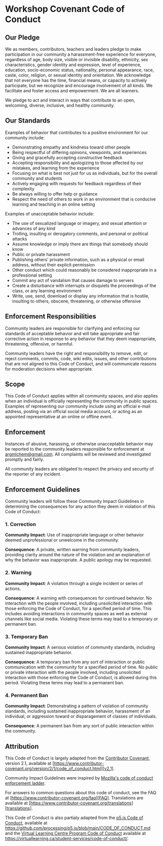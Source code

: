 # Workshop Covenant Code of Conduct

## Our Pledge

We as members, contributors, teachers and leaders pledge to make participation in our community a harassment-free experience for everyone, regardless of age, body size, visible or invisible disability, ethnicity, sex characteristics, gender identity and expression, level of experience, education, socio-economic status, nationality, personal appearance, race, caste, color, religion, or sexual identity and orientation. 
We acknowledge that not everyone has the time, financial means, or capacity to actively participate, but we recognize and encourage involvement of all kinds. We facilitate and foster access and empowerment. We are all learners.

We pledge to act and interact in ways that contribute to an open, welcoming, diverse, inclusive, and healthy community.

## Our Standards

Examples of behavior that contributes to a positive environment for our community include:

* Demonstrating empathy and kindness toward other people
* Being respectful of differing opinions, viewpoints, and experiences
* Giving and gracefully accepting constructive feedback
* Accepting responsibility and apologizing to those affected by our mistakes, and learning from the experience
* Focusing on what is best not just for us as individuals, but for the overall community and students
* Actively engaging with requests for feedback regardless of their complexity
* Be always willing to offer help or guidance
* Respect the need of others to work in an environment that is conducive learning and teaching in an online setting

Examples of unacceptable behavior include:

* The use of sexualized language or imagery, and sexual attention or advances of any kind
* Trolling, insulting or derogatory comments, and personal or political attacks
* Assume knowledge or imply there are things that somebody should know
* Public or private harassment
* Publishing others' private information, such as a physical or email address, without their explicit permission
* Other conduct which could reasonably be considered inappropriate in a professional setting
* Commit any act of vandalism that causes damage to servers
* Create a disturbance with interrupts or disquiets the proceedings of the class, or any learning environment
* Write, use, send, download or display any information that is hostile, insulting to others, obscene, threatening, or otherwise offensive

## Enforcement Responsibilities

Community leaders are responsible for clarifying and enforcing our standards of acceptable behavior and will take appropriate and fair corrective action in response to any behavior that they deem inappropriate, threatening, offensive, or harmful.

Community leaders have the right and responsibility to remove, edit, or reject comments, commits, code, wiki edits, issues, and other contributions that are not aligned to this Code of Conduct, and will communicate reasons for moderation decisions when appropriate.

## Scope

This Code of Conduct applies within all community spaces, and also applies when an individual is officially representing the community in public spaces.
Examples of representing our community include using an official e-mail address, posting via an official social media account, or acting as an appointed representative at an online or offline event.

## Enforcement

Instances of abusive, harassing, or otherwise unacceptable behavior may be reported to the community leaders responsible for enforcement at argmlchem@gmail.com.
All complaints will be reviewed and investigated promptly and fairly.

All community leaders are obligated to respect the privacy and security of the reporter of any incident.

## Enforcement Guidelines

Community leaders will follow these Community Impact Guidelines in determining the consequences for any action they deem in violation of this Code of Conduct:

### 1. Correction

**Community Impact**: Use of inappropriate language or other behavior deemed unprofessional or unwelcome in the community.

**Consequence**: A private, written warning from community leaders, providing clarity around the nature of the violation and an explanation of why the behavior was inappropriate. A public apology may be requested.

### 2. Warning

**Community Impact**: A violation through a single incident or series of actions.

**Consequence**: A warning with consequences for continued behavior. No interaction with the people involved, including unsolicited interaction with those enforcing the Code of Conduct, for a specified period of time. This includes avoiding interactions in community spaces as well as external channels like social media. Violating these terms may lead to a temporary or permanent ban.

### 3. Temporary Ban

**Community Impact**: A serious violation of community standards, including sustained inappropriate behavior.

**Consequence**: A temporary ban from any sort of interaction or public communication with the community for a specified period of time. No public or private interaction with the people involved, including unsolicited interaction with those enforcing the Code of Conduct, is allowed during this period. Violating these terms may lead to a permanent ban.

### 4. Permanent Ban

**Community Impact**: Demonstrating a pattern of violation of community standards, including sustained inappropriate behavior, harassment of an individual, or aggression toward or disparagement of classes of individuals.

**Consequence**: A permanent ban from any sort of public interaction within the community.

## Attribution

This Code of Conduct is largely adapted from the [Contributor Covenant][homepage], version 2.1, available at [https://www.contributor-covenant.org/version/2/1/code_of_conduct.html][v2.1].

Community Impact Guidelines were inspired by [Mozilla's code of conduct enforcement ladder][Mozilla CoC].

For answers to common questions about this code of conduct, see the FAQ at [https://www.contributor-covenant.org/faq][FAQ]. Translations are available at [https://www.contributor-covenant.org/translations][translations].

This Code of Conduct is also partialy adapted from the [p5.js Code of Conduct][homepage_p5], available at https://github.com/processing/p5.js/blob/main/CODE_OF_CONDUCT.md and the [Virtual Learning Centre Program Code of Conduct][homepage_learning] available at https://virtuallearning.ca/student-services/code-of-conduct/.

[homepage]: https://www.contributor-covenant.org
[v2.1]: https://www.contributor-covenant.org/version/2/1/code_of_conduct.html
[homepage_p5]: https://github.com/processing/p5.js/blob/main/CODE_OF_CONDUCT.md
[homepage_learning]: https://virtuallearning.ca/student-services/code-of-conduct/
[Mozilla CoC]: https://github.com/mozilla/diversity
[FAQ]: https://www.contributor-covenant.org/faq
[translations]: https://www.contributor-covenant.org/translations
